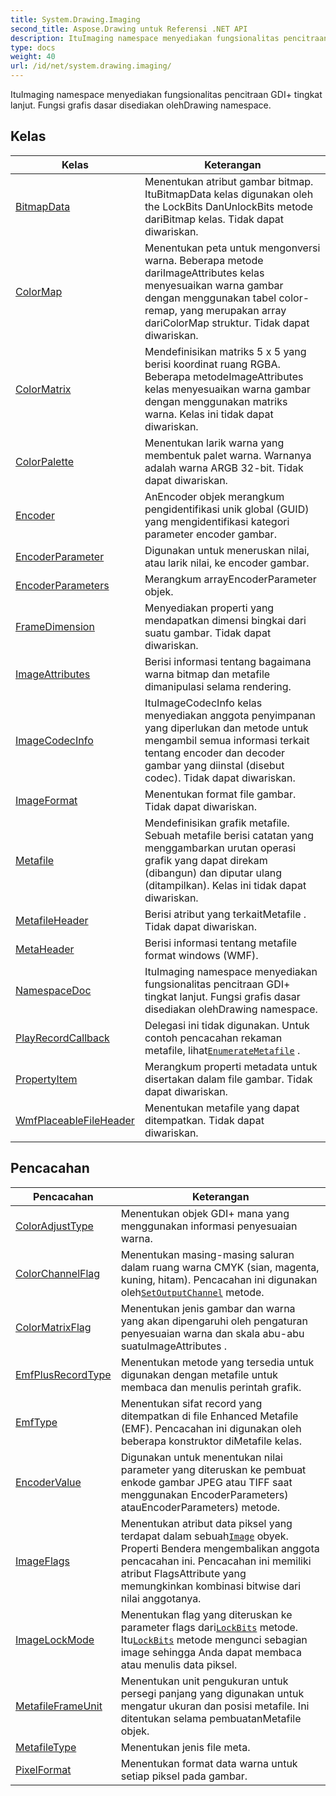 ```yaml
---
title: System.Drawing.Imaging
second_title: Aspose.Drawing untuk Referensi .NET API
description: ItuImaging namespace menyediakan fungsionalitas pencitraan GDI tingkat lanjut. Fungsi grafis dasar disediakan olehDrawing namespace.
type: docs
weight: 40
url: /id/net/system.drawing.imaging/
---
```

ItuImaging namespace menyediakan fungsionalitas pencitraan GDI+ tingkat lanjut. Fungsi grafis dasar disediakan olehDrawing namespace.

## Kelas

| Kelas | Keterangan |
| --- | --- |
| [BitmapData](./bitmapdata/) | Menentukan atribut gambar bitmap. ItuBitmapData kelas digunakan oleh the LockBits DanUnlockBits metode dariBitmap kelas. Tidak dapat diwariskan. |
| [ColorMap](./colormap/) | Menentukan peta untuk mengonversi warna. Beberapa metode dariImageAttributes kelas menyesuaikan warna gambar dengan menggunakan tabel color-remap, yang merupakan array dariColorMap struktur. Tidak dapat diwariskan. |
| [ColorMatrix](./colormatrix/) | Mendefinisikan matriks 5 x 5 yang berisi koordinat ruang RGBA. Beberapa metodeImageAttributes kelas menyesuaikan warna gambar dengan menggunakan matriks warna. Kelas ini tidak dapat diwariskan. |
| [ColorPalette](./colorpalette/) | Menentukan larik warna yang membentuk palet warna. Warnanya adalah warna ARGB 32-bit. Tidak dapat diwariskan. |
| [Encoder](./encoder/) | AnEncoder objek merangkum pengidentifikasi unik global (GUID) yang mengidentifikasi kategori parameter encoder gambar. |
| [EncoderParameter](./encoderparameter/) | Digunakan untuk meneruskan nilai, atau larik nilai, ke encoder gambar. |
| [EncoderParameters](./encoderparameters/) | Merangkum arrayEncoderParameter objek. |
| [FrameDimension](./framedimension/) | Menyediakan properti yang mendapatkan dimensi bingkai dari suatu gambar. Tidak dapat diwariskan. |
| [ImageAttributes](./imageattributes/) | Berisi informasi tentang bagaimana warna bitmap dan metafile dimanipulasi selama rendering. |
| [ImageCodecInfo](./imagecodecinfo/) | ItuImageCodecInfo kelas menyediakan anggota penyimpanan yang diperlukan dan metode untuk mengambil semua informasi terkait tentang encoder dan decoder gambar yang diinstal (disebut codec). Tidak dapat diwariskan. |
| [ImageFormat](./imageformat/) | Menentukan format file gambar. Tidak dapat diwariskan. |
| [Metafile](./metafile/) | Mendefinisikan grafik metafile. Sebuah metafile berisi catatan yang menggambarkan urutan operasi grafik yang dapat direkam (dibangun) dan diputar ulang (ditampilkan). Kelas ini tidak dapat diwariskan. |
| [MetafileHeader](./metafileheader/) | Berisi atribut yang terkaitMetafile . Tidak dapat diwariskan. |
| [MetaHeader](./metaheader/) | Berisi informasi tentang metafile format windows (WMF). |
| [NamespaceDoc](./namespacedoc/) | ItuImaging namespace menyediakan fungsionalitas pencitraan GDI+ tingkat lanjut. Fungsi grafis dasar disediakan olehDrawing namespace. |
| [PlayRecordCallback](./playrecordcallback/) | Delegasi ini tidak digunakan. Untuk contoh pencacahan rekaman metafile, lihat[`EnumerateMetafile`](../system.drawing/graphics/enumeratemetafile/) . |
| [PropertyItem](./propertyitem/) | Merangkum properti metadata untuk disertakan dalam file gambar. Tidak dapat diwariskan. |
| [WmfPlaceableFileHeader](./wmfplaceablefileheader/) | Menentukan metafile yang dapat ditempatkan. Tidak dapat diwariskan. |
## Pencacahan

| Pencacahan | Keterangan |
| --- | --- |
| [ColorAdjustType](./coloradjusttype/) | Menentukan objek GDI+ mana yang menggunakan informasi penyesuaian warna. |
| [ColorChannelFlag](./colorchannelflag/) | Menentukan masing-masing saluran dalam ruang warna CMYK (sian, magenta, kuning, hitam). Pencacahan ini digunakan oleh[`SetOutputChannel`](../system.drawing.imaging/imageattributes/setoutputchannel/) metode. |
| [ColorMatrixFlag](./colormatrixflag/) | Menentukan jenis gambar dan warna yang akan dipengaruhi oleh pengaturan penyesuaian warna dan skala abu-abu suatuImageAttributes . |
| [EmfPlusRecordType](./emfplusrecordtype/) | Menentukan metode yang tersedia untuk digunakan dengan metafile untuk membaca dan menulis perintah grafik. |
| [EmfType](./emftype/) | Menentukan sifat record yang ditempatkan di file Enhanced Metafile (EMF). Pencacahan ini digunakan oleh beberapa konstruktor diMetafile kelas. |
| [EncoderValue](./encodervalue/) | Digunakan untuk menentukan nilai parameter yang diteruskan ke pembuat enkode gambar JPEG atau TIFF saat menggunakan EncoderParameters) atauEncoderParameters) metode. |
| [ImageFlags](./imageflags/) | Menentukan atribut data piksel yang terdapat dalam sebuah[`Image`](../system.drawing/image/) obyek. Properti Bendera mengembalikan anggota pencacahan ini. Pencacahan ini memiliki atribut FlagsAttribute yang memungkinkan kombinasi bitwise dari nilai anggotanya. |
| [ImageLockMode](./imagelockmode/) | Menentukan flag yang diteruskan ke parameter flags dari[`LockBits`](../system.drawing/bitmap/lockbits/) metode. Itu[`LockBits`](../system.drawing/bitmap/lockbits/) metode mengunci sebagian image sehingga Anda dapat membaca atau menulis data piksel. |
| [MetafileFrameUnit](./metafileframeunit/) | Menentukan unit pengukuran untuk persegi panjang yang digunakan untuk mengatur ukuran dan posisi metafile. Ini ditentukan selama pembuatanMetafile objek. |
| [MetafileType](./metafiletype/) | Menentukan jenis file meta. |
| [PixelFormat](./pixelformat/) | Menentukan format data warna untuk setiap piksel pada gambar. |


